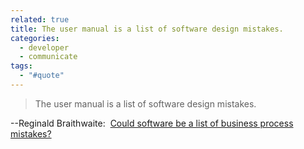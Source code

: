 ```yaml
---
related: true
title: The user manual is a list of software design mistakes.
categories:
  - developer
  - communicate
tags:
  - "#quote"
---
```

> The user manual is a list of software design mistakes.

--Reginald Braithwaite:  [Could software be a list of business
process mistakes?][2]

[2]: http://weblog.raganwald.com/2008/03/process-is-to-software-as-software-is.html

